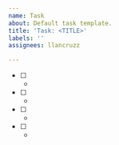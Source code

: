 ```yaml
---
name: Task
about: Default task template.
title: 'Task: <TITLE>'
labels: ''
assignees: llancruzz

---
```


- [ ] - 
- [ ] - 
- [ ] - 
- [ ] -
